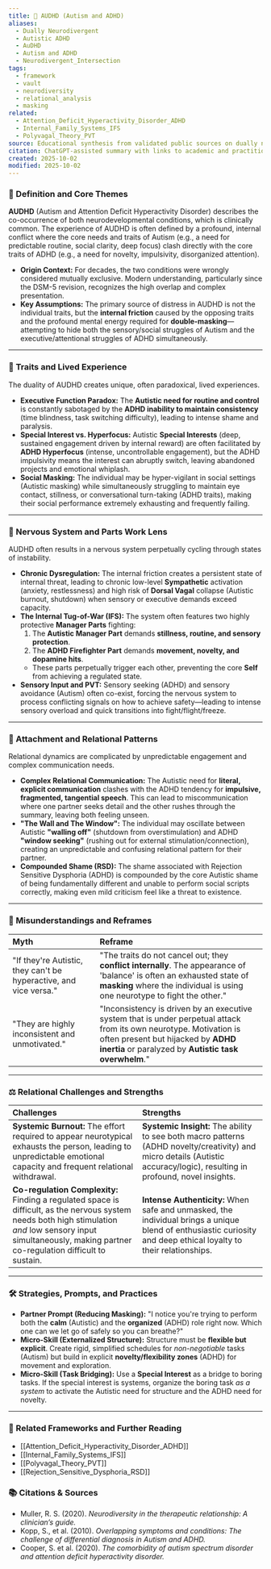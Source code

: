 ```yaml
---
title: 🧩 AUDHD (Autism and ADHD)
aliases:
  - Dually Neurodivergent
  - Autistic ADHD
  - AuDHD
  - Autism and ADHD
  - Neurodivergent_Intersection
tags:
  - framework
  - vault
  - neurodiversity
  - relational_analysis
  - masking
related:
  - Attention_Deficit_Hyperactivity_Disorder_ADHD
  - Internal_Family_Systems_IFS
  - Polyvagal_Theory_PVT
source: Educational synthesis from validated public sources on dually neurodivergent experiences
citation: ChatGPT-assisted summary with links to academic and practitioner materials
created: 2025-10-02
modified: 2025-10-02
---
```

### 🧩 Definition and Core Themes

**AUDHD** (Autism and Attention Deficit Hyperactivity Disorder) describes the co-occurrence of both neurodevelopmental conditions, which is clinically common. The experience of AUDHD is often defined by a profound, internal conflict where the core needs and traits of Autism (e.g., a need for predictable routine, social clarity, deep focus) clash directly with the core traits of ADHD (e.g., a need for novelty, impulsivity, disorganized attention).

-   **Origin Context:** For decades, the two conditions were wrongly considered mutually exclusive. Modern understanding, particularly since the DSM-5 revision, recognizes the high overlap and complex presentation.
-   **Key Assumptions:** The primary source of distress in AUDHD is not the individual traits, but the **internal friction** caused by the opposing traits and the profound mental energy required for **double-masking**—attempting to hide both the sensory/social struggles of Autism and the executive/attentional struggles of ADHD simultaneously.

---

### 🌿 Traits and Lived Experience

The duality of AUDHD creates unique, often paradoxical, lived experiences.

-   **Executive Function Paradox:** The **Autistic need for routine and control** is constantly sabotaged by the **ADHD inability to maintain consistency** (time blindness, task switching difficulty), leading to intense shame and paralysis.
-   **Special Interest vs. Hyperfocus:** Autistic **Special Interests** (deep, sustained engagement driven by internal reward) are often facilitated by **ADHD Hyperfocus** (intense, uncontrollable engagement), but the ADHD impulsivity means the interest can abruptly switch, leaving abandoned projects and emotional whiplash.
-   **Social Masking:** The individual may be hyper-vigilant in social settings (Autistic masking) while simultaneously struggling to maintain eye contact, stillness, or conversational turn-taking (ADHD traits), making their social performance extremely exhausting and frequently failing.

---

### 🧠 Nervous System and Parts Work Lens

AUDHD often results in a nervous system perpetually cycling through states of instability.

-   **Chronic Dysregulation:** The internal friction creates a persistent state of internal threat, leading to chronic low-level **Sympathetic** activation (anxiety, restlessness) and high risk of **Dorsal Vagal** collapse (Autistic burnout, shutdown) when sensory or executive demands exceed capacity.
-   **The Internal Tug-of-War (IFS):** The system often features two highly protective **Manager Parts** fighting:
    1.  The **Autistic Manager Part** demands **stillness, routine, and sensory protection**.
    2.  The **ADHD Firefighter Part** demands **movement, novelty, and dopamine hits**.
    -   These parts perpetually trigger each other, preventing the core **Self** from achieving a regulated state.
-   **Sensory Input and PVT:** Sensory seeking (ADHD) and sensory avoidance (Autism) often co-exist, forcing the nervous system to process conflicting signals on how to achieve safety—leading to intense sensory overload and quick transitions into fight/flight/freeze.

---

### 💞 Attachment and Relational Patterns

Relational dynamics are complicated by unpredictable engagement and complex communication needs.

-   **Complex Relational Communication:** The Autistic need for **literal, explicit communication** clashes with the ADHD tendency for **impulsive, fragmented, tangential speech**. This can lead to miscommunication where one partner seeks detail and the other rushes through the summary, leaving both feeling unseen.
-   **"The Wall and The Window":** The individual may oscillate between Autistic **"walling off"** (shutdown from overstimulation) and ADHD **"window seeking"** (rushing out for external stimulation/connection), creating an unpredictable and confusing relational pattern for their partner.
-   **Compounded Shame (RSD):** The shame associated with Rejection Sensitive Dysphoria (ADHD) is compounded by the core Autistic shame of being fundamentally different and unable to perform social scripts correctly, making even mild criticism feel like a threat to existence.

---

### 🔄 Misunderstandings and Reframes

| Myth | Reframe |
| :--- | :--- |
| "If they're Autistic, they can't be hyperactive, and vice versa." | "The traits do not cancel out; they **conflict internally**. The appearance of 'balance' is often an exhausted state of **masking** where the individual is using one neurotype to fight the other." |
| "They are highly inconsistent and unmotivated." | "Inconsistency is driven by an executive system that is under perpetual attack from its own neurotype. Motivation is often present but hijacked by **ADHD inertia** or paralyzed by **Autistic task overwhelm**." |

---

### ⚖️ Relational Challenges and Strengths

| Challenges | Strengths |
| :--- | :--- |
| **Systemic Burnout:** The effort required to appear neurotypical exhausts the person, leading to unpredictable emotional capacity and frequent relational withdrawal. | **Systemic Insight:** The ability to see both macro patterns (ADHD novelty/creativity) and micro details (Autistic accuracy/logic), resulting in profound, novel insights. |
| **Co-regulation Complexity:** Finding a regulated space is difficult, as the nervous system needs both high stimulation *and* low sensory input simultaneously, making partner co-regulation difficult to sustain. | **Intense Authenticity:** When safe and unmasked, the individual brings a unique blend of enthusiastic curiosity and deep ethical loyalty to their relationships. |

---

### 🛠️ Strategies, Prompts, and Practices

-   **Partner Prompt (Reducing Masking):** "I notice you're trying to perform both the **calm** (Autistic) and the **organized** (ADHD) role right now. Which one can we let go of safely so you can breathe?"
-   **Micro-Skill (Externalized Structure):** Structure must be **flexible but explicit**. Create rigid, simplified schedules for *non-negotiable* tasks (Autism) but build in explicit **novelty/flexibility zones** (ADHD) for movement and exploration.
-   **Micro-Skill (Task Bridging):** Use a **Special Interest** as a bridge to boring tasks. If the special interest is systems, organize the boring task *as a system* to activate the Autistic need for structure and the ADHD need for novelty.

---

### 🔗 Related Frameworks and Further Reading

-   [[Attention_Deficit_Hyperactivity_Disorder_ADHD]]
-   [[Internal_Family_Systems_IFS]]
-   [[Polyvagal_Theory_PVT]]
-   [[Rejection_Sensitive_Dysphoria_RSD]]

### 📚 Citations & Sources

-   Muller, R. S. (2020). *Neurodiversity in the therapeutic relationship: A clinician’s guide.*
-   Kopp, S., et al. (2010). *Overlapping symptoms and conditions: The challenge of differential diagnosis in Autism and ADHD.*
-   Cooper, S. et al. (2020). *The comorbidity of autism spectrum disorder and attention deficit hyperactivity disorder.*